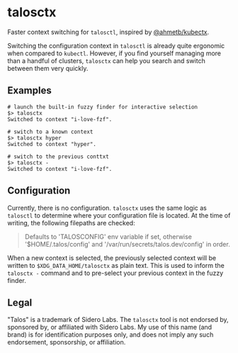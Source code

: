# talosctx

Faster context switching for `talosctl`, inspired by [@ahmetb/kubectx](https://github.com/ahmetb/kubectx).

Switching the configuration context in `talosctl` is already quite ergonomic when compared to `kubectl`. However, if you find yourself managing more than a handful of clusters, `talosctx` can help you search and switch between them very quickly.

## Examples

```
# launch the built-in fuzzy finder for interactive selection
$> talosctx
Switched to context "i-love-fzf".

# switch to a known context
$> talosctx hyper
Switched to context "hyper".

# switch to the previous conttxt
$> talosctx -
Switched to context "i-love-fzf".
```

## Configuration

Currently, there is no configuration. `talosctx` uses the same logic as `talosctl` to determine where your configuration file is located. At the time of writing, the following filepaths are checked:

> Defaults to 'TALOSCONFIG' env variable if set, otherwise '$HOME/.talos/config' and '/var/run/secrets/talos.dev/config' in order.

When a new context is selected, the previously selected context will be written to `$XDG_DATA_HOME/talosctx` as plain text. This is used to inform the `talosctx -` command and to pre-select your previous context in the fuzzy finder.

## Legal

"Talos" is a trademark of Sidero Labs. The `talosctx` tool is not endorsed by, sponsored by, or affiliated with Sidero Labs. My use of this name (and brand) is for identification purposes only, and does not imply any such endorsement, sponsorship, or affiliation.
